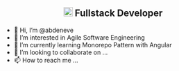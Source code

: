 

<h2 align="center">
  <img src="https://komarev.com/ghpvc/?username=abdeneve&color=dc143c&style=for-the-badge" alt="Profile Views" style="height:21px;">
  Fullstack Developer
</h2>

- 👋 Hi, I’m @abdeneve
- 👀 I’m interested in Agile Software Engineering
- 🌱 I’m currently learning Monorepo Pattern with Angular
- 💞️ I’m looking to collaborate on ...
- 📫 How to reach me ...

<!---
abdeneve/abdeneve is a ✨ special ✨ repository because its `README.md` (this file) appears on your GitHub profile.
You can click the Preview link to take a look at your changes.
--->
